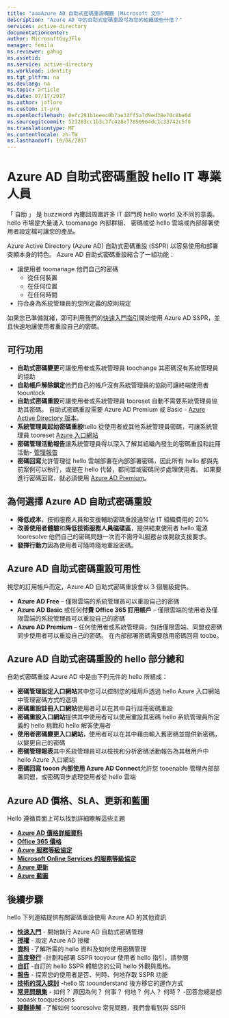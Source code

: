 ```yaml
---
title: "aaaAzure AD 自助式密碼重設概觀 |Microsoft 文件"
description: "Azure AD 中的自助式密碼重設可為您的組織做些什麼？"
services: active-directory
documentationcenter: 
author: MicrosoftGuyJFlo
manager: femila
ms.reviewer: gahug
ms.assetid: 
ms.service: active-directory
ms.workload: identity
ms.tgt_pltfrm: na
ms.devlang: na
ms.topic: article
ms.date: 07/17/2017
ms.author: joflore
ms.custom: it-pro
ms.openlocfilehash: 0efc291b1eeec0b7ae33ff5a7d9ed38e70c8be6d
ms.sourcegitcommit: 523283cc1b3c37c428e77850964dc1c33742c5f0
ms.translationtype: MT
ms.contentlocale: zh-TW
ms.lasthandoff: 10/06/2017
---
```

# <a name="azure-ad-self-service-password-reset-for-hello-it-professional"></a>Azure AD 自助式密碼重設 hello IT 專業人員

「 自助 」 是 buzzword 內擲回周圍許多 IT 部門跨 hello world 及不同的意義。 hello 市場是大量湧入 toomanage 內部群組、 密碼或從 hello 雲端或內部部署使用者設定檔可讓您的產品。

Azure Active Directory (Azure AD) 自助式密碼重設 (SSPR) 以容易使用和部署突顯本身的特色。 Azure AD 自助式密碼重設結合了一組功能︰

* 讓使用者 toomanage 他們自己的密碼
  * 從任何裝置
  * 在任何位置
  * 在任何時間
* 符合身為系統管理員的您所定義的原則規定

如果您已準備就緒，即可利用我們的[快速入門指引](active-directory-passwords-getting-started.md)開始使用 Azure AD SSPR，並且快速地讓使用者重設自己的密碼。

## <a name="what-is-possible"></a>可行功用

* **自助式密碼變更**可讓使用者或系統管理員 toochange 其密碼沒有系統管理員的協助
* **自助帳戶解除鎖定**他們自己的帳戶沒有系統管理員的協助可讓終端使用者 toounlock
* **自助式密碼重設**可讓使用者或系統管理員 tooreset 自動不需要系統管理員協助其密碼。 自助式密碼重設需要 Azure AD Premium 或 Basic - [Azure Active Directory 版本](active-directory-editions.md)。
* **系統管理員起始密碼重設**hello 從使用者或其他系統管理員密碼，可讓系統管理員 tooreset [Azure 入口網站](https://docs.microsoft.com/azure/azure-portal-overview)
* **密碼管理活動報告**讓系統管理員得以深入了解其組織內發生的密碼重設和註冊活動- [管理報告](active-directory-passwords-reporting.md)
* **密碼回寫**允許管理從 hello 雲端部署在內部部署密碼，因此所有 hello 都與先前案例可以執行，或是在 hello 代替，都同盟或密碼同步處理使用者。 如果要進行密碼回寫，就必須使用 [Azure AD Premium](active-directory-get-started-premium.md)。

## <a name="why-choose-azure-ad-self-service-password-reset"></a>為何選擇 Azure AD 自助式密碼重設

* **降低成本**，技術服務人員和支援輔助密碼重設通常佔 IT 組織費用的 20%
* **改善使用者體驗**和**降低技術服務人員磁碟區**，提供結束使用者 hello 電源 tooresolve 他們自己的密碼問題一次而不需呼叫服務台或開啟支援要求。
* **發揮行動力**因為使用者可隨時隨地重設密碼。

## <a name="azure-ad-self-service-password-reset-availability"></a>Azure AD 自助式密碼重設可用性

視您的訂用帳戶而定，Azure AD 自助式密碼重設會以 3 個層級提供。

* **Azure AD Free** – 僅限雲端的系統管理員可以重設自己的密碼
* **Azure AD Basic** 或任何**付費 Office 365 訂用帳戶** – 僅限雲端的使用者及僅限雲端的系統管理員可以重設自己的密碼
* **Azure AD Premium** – 任何使用者或系統管理員，包括僅限雲端、同盟或密碼同步使用者可以重設自己的密碼。 在內部部署密碼需要啟用密碼回寫 toobe。

## <a name="azure-ad-self-service-password-reset-a-sum-of-hello-parts"></a>Azure AD 自助式密碼重設的 hello 部分總和

自助式密碼重設 Azure AD 中是由下列元件的 hello 所組成：

* **密碼管理設定入口網站**其中您可以控制您的租用戶透過 hello Azure 入口網站中管理密碼方式的選項
* **密碼重設註冊入口網站**使用者可以在其中自行註冊密碼重設
* **密碼重設入口網站**提供其中使用者可以使用重設其密碼 hello 系統管理員所定義的 hello 挑戰和 hello 解答使用者
* **使用者密碼變更入口網站**，使用者可以在其中藉由輸入舊密碼並提供新密碼，以變更自己的密碼
* **密碼管理報表**其中系統管理員可以檢視和分析密碼活動報告為其租用戶中 hello Azure 入口網站
* **密碼回寫 tooon 內部使用 Azure AD Connect**允許您 tooenable 管理內部部署同盟，或密碼同步處理使用者從 hello 雲端

## <a name="azure-ad-pricing-sla-updates-and-roadmap"></a>Azure AD 價格、SLA、更新和藍圖

Hello 遵循頁面上可以找到詳細瞭解這些主題

* [**Azure AD 價格詳細資料**](https://azure.microsoft.com/pricing/details/active-directory/)
* [**Office 365 價格**](https://products.office.com/compare-all-microsoft-office-products?tab=2)
* [**Azure 服務等級協定**](https://azure.microsoft.com/support/legal/sla/)
* [**Microsoft Online Services 的服務等級協定**](http://go.microsoft.com/fwlink/?LinkID=272026&clcid=0x409)
* [**Azure 更新**](https://azure.microsoft.com/updates/)
* [**Azure 藍圖**](https://www.microsoft.com/cloud-platform/roadmap-recently-available)

## <a name="next-steps"></a>後續步驟

hello 下列連結提供有關密碼重設使用 Azure AD 的其他資訊

* [**快速入門**](active-directory-passwords-getting-started.md) - 開始執行 Azure AD 自助式密碼管理 
* [**授權**](active-directory-passwords-licensing.md) - 設定 Azure AD 授權
* [**資料**](active-directory-passwords-data.md) -了解所需的 hello 資料及如何使用密碼管理
* [**首度發行**](active-directory-passwords-best-practices.md) -計劃和部署 SSPR tooyour 使用者 hello 指引，請參閱
* [**自訂**](active-directory-passwords-customize.md) -自訂的 hello SSPR 體驗您的公司 hello 外觀與風格。
* [**報告**](active-directory-passwords-reporting.md) - 探索您的使用者是否、何時、何地存取 SSPR 功能
* [**技術的深入探討**](active-directory-passwords-how-it-works.md) -hello 帘 toounderstand 後方移它的運作方式
* [**常見問題集**](active-directory-passwords-faq.md) - 如何？ 原因為何？ 何事？ 何地？ 何人？ 何時？ -回答您總是想 tooask tooquestions
* [**疑難排解**](active-directory-passwords-troubleshoot.md) -了解如何 tooresolve 常見問題，我們會看到與 SSPR

